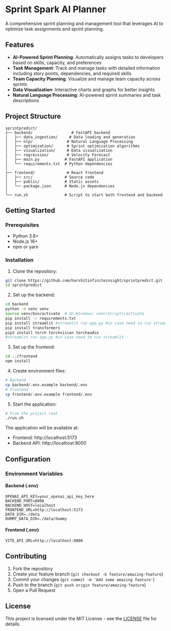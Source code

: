 # Sprint Spark AI Planner

A comprehensive sprint planning and management tool that leverages AI to optimize task assignments and sprint planning.

## Features

- **AI-Powered Sprint Planning**: Automatically assigns tasks to developers based on skills, capacity, and preferences
- **Task Management**: Track and manage tasks with detailed information including story points, dependencies, and required skills
- **Team Capacity Planning**: Visualize and manage team capacity across sprints
- **Data Visualization**: Interactive charts and graphs for better insights
- **Natural Language Processing**: AI-powered sprint summaries and task descriptions

## Project Structure

```
sprintpredict/
├── backend/                 # FastAPI backend
│   ├── data_ingestion/     # Data loading and generation
│   ├── nlp/               # Natural Language Processing
│   ├── optimization/      # Sprint optimization algorithms
│   ├── visualization/     # Data visualization
|   ├── regression/        # Velocity Forecast
│   ├── main.py           # FastAPI application 
│   └── requirements.txt  # Python dependencies
│
├── frontend/              # React frontend
│   ├── src/              # Source code
│   ├── public/           # Static assets
│   └── package.json      # Node.js dependencies
│
└── run.sh                # Script to start both frontend and backend
```

## Getting Started

### Prerequisites

- Python 3.8+
- Node.js 16+
- npm or yarn

### Installation

1. Clone the repository:
```bash
git clone https://github.com/harshitinfiniteinsight/sprintpredict.git
cd sprintpredict
```

2. Set up the backend:
```bash
cd backend
python -m venv venv
source venv/bin/activate  # On Windows: venv\Scripts\activate
pip install -r requirements.txt
pip install streamlit #streamlit run app.py #in case need to run streamlit 
pip install transformers
pip3 install torch torchvision torchaudio
#streamlit run app.py #in case need to run streamlit 
```

3. Set up the frontend:
```bash
cd ../frontend
npm install
```

4. Create environment files:
```bash
# Backend
cp backend/.env.example backend/.env
# Frontend
cp frontend/.env.example frontend/.env
```

5. Start the application:
```bash
# From the project root
./run.sh
```

The application will be available at:
- Frontend: http://localhost:5173
- Backend API: http://localhost:8000

## Configuration

### Environment Variables

#### Backend (.env)
```
OPENAI_API_KEY=your_openai_api_key_here
BACKEND_PORT=8000
BACKEND_HOST=localhost
FRONTEND_URL=http://localhost:5173
DATA_DIR=./data
DUMMY_DATA_DIR=./data/dummy
```

#### Frontend (.env)
```
VITE_API_URL=http://localhost:8000
```

## Contributing

1. Fork the repository
2. Create your feature branch (`git checkout -b feature/amazing-feature`)
3. Commit your changes (`git commit -m 'Add some amazing feature'`)
4. Push to the branch (`git push origin feature/amazing-feature`)
5. Open a Pull Request

## License

This project is licensed under the MIT License - see the [LICENSE](LICENSE) file for details.
